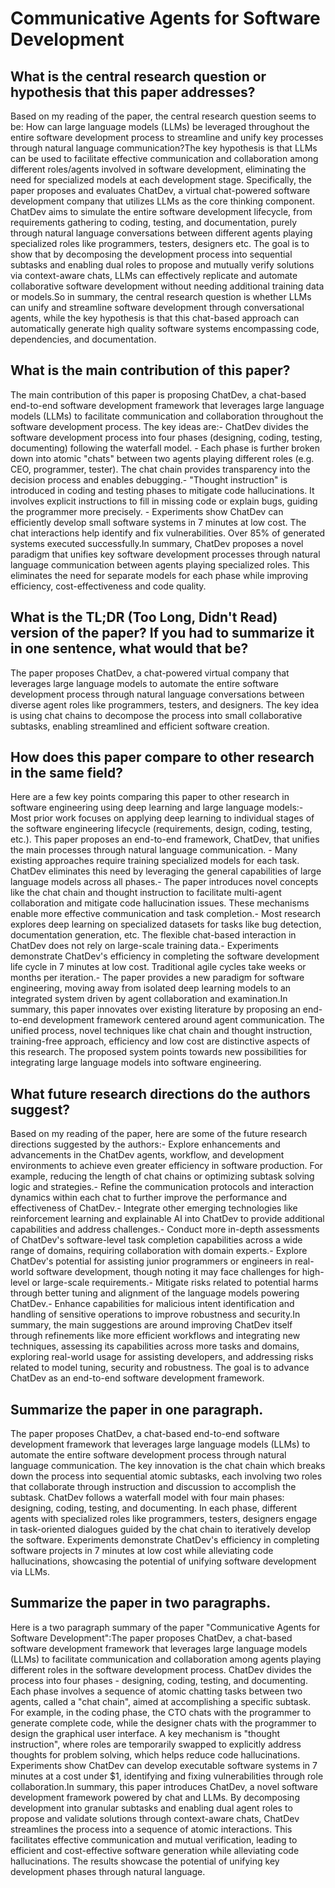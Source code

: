# Communicative Agents for Software Development

## What is the central research question or hypothesis that this paper addresses?

Based on my reading of the paper, the central research question seems to be: How can large language models (LLMs) be leveraged throughout the entire software development process to streamline and unify key processes through natural language communication?The key hypothesis is that LLMs can be used to facilitate effective communication and collaboration among different roles/agents involved in software development, eliminating the need for specialized models at each development stage.  Specifically, the paper proposes and evaluates ChatDev, a virtual chat-powered software development company that utilizes LLMs as the core thinking component. ChatDev aims to simulate the entire software development lifecycle, from requirements gathering to coding, testing, and documentation, purely through natural language conversations between different agents playing specialized roles like programmers, testers, designers etc. The goal is to show that by decomposing the development process into sequential subtasks and enabling dual roles to propose and mutually verify solutions via context-aware chats, LLMs can effectively replicate and automate collaborative software development without needing additional training data or models.So in summary, the central research question is whether LLMs can unify and streamline software development through conversational agents, while the key hypothesis is that this chat-based approach can automatically generate high quality software systems encompassing code, dependencies, and documentation.


## What is the main contribution of this paper?

The main contribution of this paper is proposing ChatDev, a chat-based end-to-end software development framework that leverages large language models (LLMs) to facilitate communication and collaboration throughout the software development process. The key ideas are:- ChatDev divides the software development process into four phases (designing, coding, testing, documenting) following the waterfall model. - Each phase is further broken down into atomic "chats" between two agents playing different roles (e.g. CEO, programmer, tester). The chat chain provides transparency into the decision process and enables debugging.- "Thought instruction" is introduced in coding and testing phases to mitigate code hallucinations. It involves explicit instructions to fill in missing code or explain bugs, guiding the programmer more precisely. - Experiments show ChatDev can efficiently develop small software systems in 7 minutes at low cost. The chat interactions help identify and fix vulnerabilities. Over 85% of generated systems executed successfully.In summary, ChatDev proposes a novel paradigm that unifies key software development processes through natural language communication between agents playing specialized roles. This eliminates the need for separate models for each phase while improving efficiency, cost-effectiveness and code quality.


## What is the TL;DR (Too Long, Didn't Read) version of the paper? If you had to summarize it in one sentence, what would that be?

The paper proposes ChatDev, a chat-powered virtual company that leverages large language models to automate the entire software development process through natural language conversations between diverse agent roles like programmers, testers, and designers. The key idea is using chat chains to decompose the process into small collaborative subtasks, enabling streamlined and efficient software creation.


## How does this paper compare to other research in the same field?

Here are a few key points comparing this paper to other research in software engineering using deep learning and large language models:- Most prior work focuses on applying deep learning to individual stages of the software engineering lifecycle (requirements, design, coding, testing, etc.). This paper proposes an end-to-end framework, ChatDev, that unifies the main processes through natural language communication. - Many existing approaches require training specialized models for each task. ChatDev eliminates this need by leveraging the general capabilities of large language models across all phases.- The paper introduces novel concepts like the chat chain and thought instruction to facilitate multi-agent collaboration and mitigate code hallucination issues. These mechanisms enable more effective communication and task completion.- Most research explores deep learning on specialized datasets for tasks like bug detection, documentation generation, etc. The flexible chat-based interaction in ChatDev does not rely on large-scale training data.- Experiments demonstrate ChatDev's efficiency in completing the software development life cycle in 7 minutes at low cost. Traditional agile cycles take weeks or months per iteration.- The paper provides a new paradigm for software engineering, moving away from isolated deep learning models to an integrated system driven by agent collaboration and examination.In summary, this paper innovates over existing literature by proposing an end-to-end development framework centered around agent communication. The unified process, novel techniques like chat chain and thought instruction, training-free approach, efficiency and low cost are distinctive aspects of this research. The proposed system points towards new possibilities for integrating large language models into software engineering.


## What future research directions do the authors suggest?

Based on my reading of the paper, here are some of the future research directions suggested by the authors:- Explore enhancements and advancements in the ChatDev agents, workflow, and development environments to achieve even greater efficiency in software production. For example, reducing the length of chat chains or optimizing subtask solving logic and strategies.- Refine the communication protocols and interaction dynamics within each chat to further improve the performance and effectiveness of ChatDev.- Integrate other emerging technologies like reinforcement learning and explainable AI into ChatDev to provide additional capabilities and address challenges.- Conduct more in-depth assessments of ChatDev's software-level task completion capabilities across a wide range of domains, requiring collaboration with domain experts.- Explore ChatDev's potential for assisting junior programmers or engineers in real-world software development, though noting it may face challenges for high-level or large-scale requirements.- Mitigate risks related to potential harms through better tuning and alignment of the language models powering ChatDev.- Enhance capabilities for malicious intent identification and handling of sensitive operations to improve robustness and security.In summary, the main suggestions are around improving ChatDev itself through refinements like more efficient workflows and integrating new techniques, assessing its capabilities across more tasks and domains, exploring real-world usage for assisting developers, and addressing risks related to model tuning, security and robustness. The goal is to advance ChatDev as an end-to-end software development framework.


## Summarize the paper in one paragraph.

The paper proposes ChatDev, a chat-based end-to-end software development framework that leverages large language models (LLMs) to automate the entire software development process through natural language communication. The key innovation is the chat chain which breaks down the process into sequential atomic subtasks, each involving two roles that collaborate through instruction and discussion to accomplish the subtask. ChatDev follows a waterfall model with four main phases: designing, coding, testing, and documenting. In each phase, different agents with specialized roles like programmers, testers, designers engage in task-oriented dialogues guided by the chat chain to iteratively develop the software. Experiments demonstrate ChatDev's efficiency in completing software projects in 7 minutes at low cost while alleviating code hallucinations, showcasing the potential of unifying software development via LLMs.


## Summarize the paper in two paragraphs.

Here is a two paragraph summary of the paper "Communicative Agents for Software Development":The paper proposes ChatDev, a chat-based software development framework that leverages large language models (LLMs) to facilitate communication and collaboration among agents playing different roles in the software development process. ChatDev divides the process into four phases - designing, coding, testing, and documenting. Each phase involves a sequence of atomic chatting tasks between two agents, called a "chat chain", aimed at accomplishing a specific subtask. For example, in the coding phase, the CTO chats with the programmer to generate complete code, while the designer chats with the programmer to design the graphical user interface. A key mechanism is "thought instruction", where roles are temporarily swapped to explicitly address thoughts for problem solving, which helps reduce code hallucinations. Experiments show ChatDev can develop executable software systems in 7 minutes at a cost under $1, identifying and fixing vulnerabilities through role collaboration.In summary, this paper introduces ChatDev, a novel software development framework powered by chat and LLMs. By decomposing development into granular subtasks and enabling dual agent roles to propose and validate solutions through context-aware chats, ChatDev streamlines the process into a sequence of atomic interactions. This facilitates effective communication and mutual verification, leading to efficient and cost-effective software generation while alleviating code hallucinations. The results showcase the potential of unifying key development phases through natural language.
